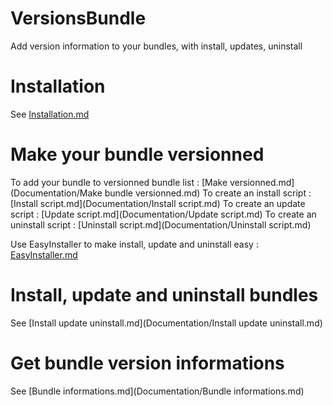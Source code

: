 VersionsBundle
==============

Add version information to your bundles, with install, updates, uninstall

Installation
============

See [Installation.md](Documentation/Installation.md)

Make your bundle versionned
===========================

To add your bundle to versionned bundle list : [Make versionned.md](Documentation/Make bundle versionned.md)
To create an install script : [Install script.md](Documentation/Install script.md)
To create an update script : [Update script.md](Documentation/Update script.md)
To create an uninstall script : [Uninstall script.md](Documentation/Uninstall script.md)

Use EasyInstaller to make install, update and uninstall easy : [EasyInstaller.md](Documentation/EasyInstaller.md)

Install, update and uninstall bundles
=====================================

See [Install update uninstall.md](Documentation/Install update uninstall.md)

Get bundle version informations
===============================

See [Bundle informations.md](Documentation/Bundle informations.md)
